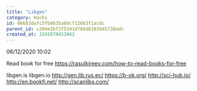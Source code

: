 ```yaml
---
title: "Libgen"
category: Hacks
id: 06683dafc5fb4635a89cf12663f1ac6c
parent_id: c204e2bf2f5341d788d8103845738adc
created_at: 1591970453062
---
```


06/12/2020 10:02

Read book for free https://rasulkireev.com/how-to-read-books-for-free

libgen.is
libgen.io
http://gen.lib.rus.ec/
https://b-ok.org/
http://sci-hub.io/
http://en.bookfi.net/
http://scanlibs.com/
                